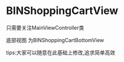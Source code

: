 # BINShoppingCartView


只需要关注MainViewController类


底部视图 为BINShoppingCartBottomView


tips:大家可以随意在此基础上修改,追求简单高效

